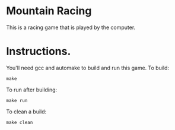 # Mountain Racing
This is a racing game that is played by the computer.

# Instructions.
You'll need gcc and automake to build and run this game.
To build:
```
make
```
To run after building:
```
make run
```
To clean a build:
```
make clean
```
